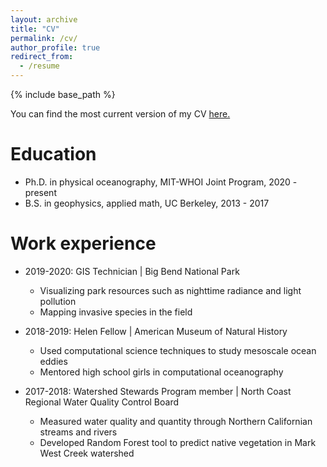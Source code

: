 ```yaml
---
layout: archive
title: "CV"
permalink: /cv/
author_profile: true
redirect_from:
  - /resume
---
```


{% include base_path %}

You can find the most current version of my CV <a href="https://katyabbott.github.io/files/KatyAbbott_web_CV.pdf" target="_blank">here.</a>

Education
======
* Ph.D. in physical oceanography, MIT-WHOI Joint Program, 2020 - present
* B.S. in geophysics, applied math, UC Berkeley, 2013 - 2017

Work experience
======
* 2019-2020: GIS Technician &#124; Big Bend National Park
  * Visualizing park resources such as nighttime radiance and light pollution
  * Mapping invasive species in the field

* 2018-2019: Helen Fellow &#124; American Museum of Natural History
  * Used computational science techniques to study mesoscale ocean eddies
  * Mentored high school girls in computational oceanography

* 2017-2018: Watershed Stewards Program member &#124; North Coast Regional Water Quality Control Board
  * Measured water quality and quantity through Northern Californian streams and rivers
  * Developed Random Forest tool to predict native vegetation in Mark West Creek watershed
 
  
<!-- Skills
======
* Skill 1
* Skill 2
  * Sub-skill 2.1
  * Sub-skill 2.2
  * Sub-skill 2.3
* Skill 3

Publications
======
  <ul>{% for post in site.publications %}
    {% include archive-single-cv.html %}
  {% endfor %}</ul>
  
Talks
======
  <ul>{% for post in site.talks %}
    {% include archive-single-talk-cv.html %}
  {% endfor %}</ul>
  
Teaching
======
  <ul>{% for post in site.teaching %}
    {% include archive-single-cv.html %}
  {% endfor %}</ul>
  
Service and leadership
======
* Currently signed in to 43 different slack teams -->

